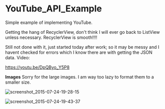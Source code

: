 # YouTube_API_Example
Simple example of implementing YouTube.

Getting the hang of RecyclerView, don't think I will ever go back to ListView unless necessary. RecyclerView is smooth!!!!


Still not done with it, just started today after work; so it may be messy and I havent checked for errors which I know there are with getting the JSON data. 
Video: 

https://youtu.be/DpQByo_Y5P8

**Images** Sorry for the large images. I am way too lazy to format them to a smaller size.  

![screenshot_2015-07-24-19-28-15](https://cloud.githubusercontent.com/assets/7454787/8886669/7a60d072-323c-11e5-82fa-b28039066190.png)

![screenshot_2015-07-24-19-43-37](https://cloud.githubusercontent.com/assets/7454787/8886670/7fb05bd8-323c-11e5-9f6d-6e4a9cd61e62.png)
